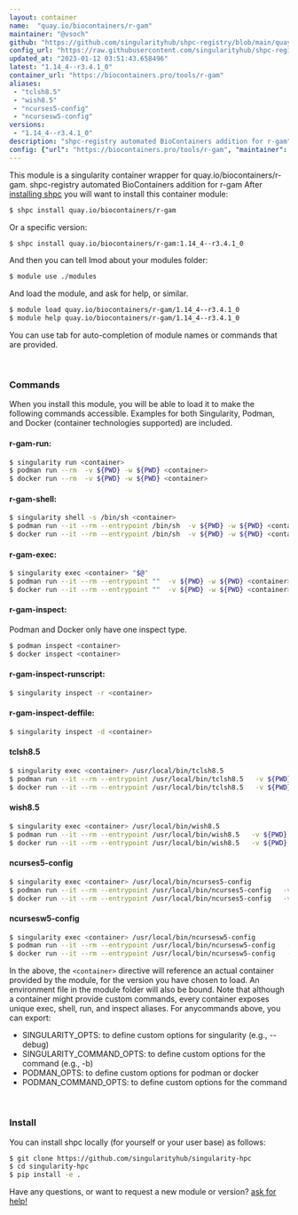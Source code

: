 ```yaml
---
layout: container
name:  "quay.io/biocontainers/r-gam"
maintainer: "@vsoch"
github: "https://github.com/singularityhub/shpc-registry/blob/main/quay.io/biocontainers/r-gam/container.yaml"
config_url: "https://raw.githubusercontent.com/singularityhub/shpc-registry/main/quay.io/biocontainers/r-gam/container.yaml"
updated_at: "2023-01-12 03:51:43.658496"
latest: "1.14_4--r3.4.1_0"
container_url: "https://biocontainers.pro/tools/r-gam"
aliases:
 - "tclsh8.5"
 - "wish8.5"
 - "ncurses5-config"
 - "ncursesw5-config"
versions:
 - "1.14_4--r3.4.1_0"
description: "shpc-registry automated BioContainers addition for r-gam"
config: {"url": "https://biocontainers.pro/tools/r-gam", "maintainer": "@vsoch", "description": "shpc-registry automated BioContainers addition for r-gam", "latest": {"1.14_4--r3.4.1_0": "sha256:54828c4175cfcc3a4838eacb319d1e370329cf992eecbe8557e7071a22ab1bea"}, "tags": {"1.14_4--r3.4.1_0": "sha256:54828c4175cfcc3a4838eacb319d1e370329cf992eecbe8557e7071a22ab1bea"}, "docker": "quay.io/biocontainers/r-gam", "aliases": {"tclsh8.5": "/usr/local/bin/tclsh8.5", "wish8.5": "/usr/local/bin/wish8.5", "ncurses5-config": "/usr/local/bin/ncurses5-config", "ncursesw5-config": "/usr/local/bin/ncursesw5-config"}}
---
```


This module is a singularity container wrapper for quay.io/biocontainers/r-gam.
shpc-registry automated BioContainers addition for r-gam
After [installing shpc](#install) you will want to install this container module:


```bash
$ shpc install quay.io/biocontainers/r-gam
```

Or a specific version:

```bash
$ shpc install quay.io/biocontainers/r-gam:1.14_4--r3.4.1_0
```

And then you can tell lmod about your modules folder:

```bash
$ module use ./modules
```

And load the module, and ask for help, or similar.

```bash
$ module load quay.io/biocontainers/r-gam/1.14_4--r3.4.1_0
$ module help quay.io/biocontainers/r-gam/1.14_4--r3.4.1_0
```

You can use tab for auto-completion of module names or commands that are provided.

<br>

### Commands

When you install this module, you will be able to load it to make the following commands accessible.
Examples for both Singularity, Podman, and Docker (container technologies supported) are included.

#### r-gam-run:

```bash
$ singularity run <container>
$ podman run --rm  -v ${PWD} -w ${PWD} <container>
$ docker run --rm  -v ${PWD} -w ${PWD} <container>
```

#### r-gam-shell:

```bash
$ singularity shell -s /bin/sh <container>
$ podman run --it --rm --entrypoint /bin/sh  -v ${PWD} -w ${PWD} <container>
$ docker run --it --rm --entrypoint /bin/sh  -v ${PWD} -w ${PWD} <container>
```

#### r-gam-exec:

```bash
$ singularity exec <container> "$@"
$ podman run --it --rm --entrypoint ""  -v ${PWD} -w ${PWD} <container> "$@"
$ docker run --it --rm --entrypoint ""  -v ${PWD} -w ${PWD} <container> "$@"
```

#### r-gam-inspect:

Podman and Docker only have one inspect type.

```bash
$ podman inspect <container>
$ docker inspect <container>
```

#### r-gam-inspect-runscript:

```bash
$ singularity inspect -r <container>
```

#### r-gam-inspect-deffile:

```bash
$ singularity inspect -d <container>
```


#### tclsh8.5

```bash
$ singularity exec <container> /usr/local/bin/tclsh8.5
$ podman run --it --rm --entrypoint /usr/local/bin/tclsh8.5   -v ${PWD} -w ${PWD} <container> -c " $@"
$ docker run --it --rm --entrypoint /usr/local/bin/tclsh8.5   -v ${PWD} -w ${PWD} <container> -c " $@"
```


#### wish8.5

```bash
$ singularity exec <container> /usr/local/bin/wish8.5
$ podman run --it --rm --entrypoint /usr/local/bin/wish8.5   -v ${PWD} -w ${PWD} <container> -c " $@"
$ docker run --it --rm --entrypoint /usr/local/bin/wish8.5   -v ${PWD} -w ${PWD} <container> -c " $@"
```


#### ncurses5-config

```bash
$ singularity exec <container> /usr/local/bin/ncurses5-config
$ podman run --it --rm --entrypoint /usr/local/bin/ncurses5-config   -v ${PWD} -w ${PWD} <container> -c " $@"
$ docker run --it --rm --entrypoint /usr/local/bin/ncurses5-config   -v ${PWD} -w ${PWD} <container> -c " $@"
```


#### ncursesw5-config

```bash
$ singularity exec <container> /usr/local/bin/ncursesw5-config
$ podman run --it --rm --entrypoint /usr/local/bin/ncursesw5-config   -v ${PWD} -w ${PWD} <container> -c " $@"
$ docker run --it --rm --entrypoint /usr/local/bin/ncursesw5-config   -v ${PWD} -w ${PWD} <container> -c " $@"
```



In the above, the `<container>` directive will reference an actual container provided
by the module, for the version you have chosen to load. An environment file in the
module folder will also be bound. Note that although a container
might provide custom commands, every container exposes unique exec, shell, run, and
inspect aliases. For anycommands above, you can export:

 - SINGULARITY_OPTS: to define custom options for singularity (e.g., --debug)
 - SINGULARITY_COMMAND_OPTS: to define custom options for the command (e.g., -b)
 - PODMAN_OPTS: to define custom options for podman or docker
 - PODMAN_COMMAND_OPTS: to define custom options for the command

<br>

### Install

You can install shpc locally (for yourself or your user base) as follows:

```bash
$ git clone https://github.com/singularityhub/singularity-hpc
$ cd singularity-hpc
$ pip install -e .
```

Have any questions, or want to request a new module or version? [ask for help!](https://github.com/singularityhub/singularity-hpc/issues)